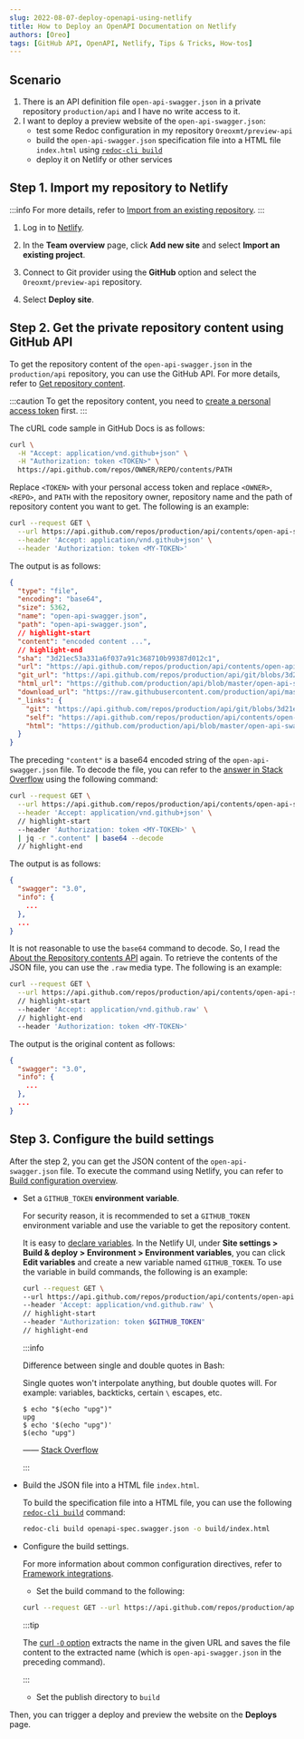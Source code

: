 ```yaml
---
slug: 2022-08-07-deploy-openapi-using-netlify
title: How to Deploy an OpenAPI Documentation on Netlify
authors: [Oreo]
tags: [GitHub API, OpenAPI, Netlify, Tips & Tricks, How-tos]
---
```


## Scenario

1. There is an API definition file `open-api-swagger.json` in a private repository `production/api` and I have no write access to it.
2. I want to deploy a preview website of the `open-api-swagger.json`:
    - test some Redoc configuration in my repository `Oreoxmt/preview-api`
    - build the `open-api-swagger.json` specification file into a HTML file `index.html` using [`redoc-cli build`](https://redocly.com/docs/redoc/deployment/cli/#redoc-cli-commands)
    - deploy it on Netlify or other services

<!--truncate-->

## Step 1. Import my repository to Netlify

:::info
For more details, refer to [Import from an existing repository](https://docs.netlify.com/welcome/add-new-site/#import-from-an-existing-repository).
:::

1. Log in to [Netlify](https://app.netlify.com).

2. In the **Team overview** page, click **Add new site** and select **Import an existing project**.

3. Connect to Git provider using the **GitHub** option and select the `Oreoxmt/preview-api` repository.

4. Select **Deploy site**.

## Step 2. Get the private repository content using GitHub API

To get the repository content of the `open-api-swagger.json` in the `production/api` repository, you can use the GitHub API. For more details, refer to [Get repository content](https://docs.github.com/en/rest/repos/contents#get-repository-content).

:::caution
To get the repository content, you need to [create a personal access token](https://docs.github.com/en/authentication/keeping-your-account-and-data-secure/creating-a-personal-access-token) first.
:::

The cURL code sample in GitHub Docs is as follows:

```bash
curl \
  -H "Accept: application/vnd.github+json" \
  -H "Authorization: token <TOKEN>" \
  https://api.github.com/repos/OWNER/REPO/contents/PATH
```

Replace `<TOKEN>` with your personal access token and replace `<OWNER>`, `<REPO>`, and `PATH` with the repository owner, repository name and the path of repository content you want to get. The following is an example:

```bash
curl --request GET \
  --url https://api.github.com/repos/production/api/contents/open-api-swagger.json \
  --header 'Accept: application/vnd.github+json' \
  --header 'Authorization: token <MY-TOKEN>'
```

The output is as follows:

```json
{
  "type": "file",
  "encoding": "base64",
  "size": 5362,
  "name": "open-api-swagger.json",
  "path": "open-api-swagger.json",
  // highlight-start
  "content": "encoded content ...",
  // highlight-end
  "sha": "3d21ec53a331a6f037a91c368710b99387d012c1",
  "url": "https://api.github.com/repos/production/api/contents/open-api-swagger.json",
  "git_url": "https://api.github.com/repos/production/api/git/blobs/3d21ec53a331a6f037a91c368710b99387d012c1",
  "html_url": "https://github.com/production/api/blob/master/open-api-swagger.json",
  "download_url": "https://raw.githubusercontent.com/production/api/master/open-api-swagger.json",
  "_links": {
    "git": "https://api.github.com/repos/production/api/git/blobs/3d21ec53a331a6f037a91c368710b99387d012c1",
    "self": "https://api.github.com/repos/production/api/contents/open-api-swagger.json",
    "html": "https://github.com/production/api/blob/master/open-api-swagger.json"
  }
}
```

The preceding `"content"` is a base64 encoded string of the `open-api-swagger.json` file. To decode the file, you can refer to the [answer in Stack Overflow](https://stackoverflow.com/a/70136393) using the following command:

```bash
curl --request GET \
  --url https://api.github.com/repos/production/api/contents/open-api-swagger.json \
  --header 'Accept: application/vnd.github+json' \
  // highlight-start
  --header 'Authorization: token <MY-TOKEN>' \
  | jq -r ".content" | base64 --decode
  // highlight-end
```

The output is as follows:

```json
{
  "swagger": "3.0",
  "info": {
    ...
  },
  ...
}
```

It is not reasonable to use the `base64` command to decode. So, I read the [About the Repository contents API](https://docs.github.com/en/rest/repos/contents#about-the-repository-contents-api) again. To retrieve the contents of the JSON file, you can use the `.raw` media type. The following is an example:

```bash
curl --request GET \
  --url https://api.github.com/repos/production/api/contents/open-api-swagger.json \
  // highlight-start
  --header 'Accept: application/vnd.github.raw' \
  // highlight-end
  --header 'Authorization: token <MY-TOKEN>'
```

The output is the original content as follows:

```json
{
  "swagger": "3.0",
  "info": {
    ...
  },
  ...
}
```

## Step 3. Configure the build settings

After the step 2, you can get the JSON content of the `open-api-swagger.json` file. To execute the command using Netlify, you can refer to [Build configuration overview](https://docs.netlify.com/configure-builds/overview/).

- Set a `GITHUB_TOKEN` **environment variable**.

    For security reason, it is recommended to set a `GITHUB_TOKEN` environment variable and use the variable to get the repository content.

    It is easy to [declare variables](https://docs.netlify.com/configure-builds/environment-variables/#declare-variables). In the Netlify UI, under **Site settings > Build & deploy > Environment > Environment variables**, you can click **Edit variables** and create a new variable named `GITHUB_TOKEN`. To use the variable in build commands, the following is an example:

    ```bash
    curl --request GET \
    --url https://api.github.com/repos/production/api/contents/open-api-swagger.json \
    --header 'Accept: application/vnd.github.raw' \
    // highlight-start
    --header "Authorization: token $GITHUB_TOKEN"
    // highlight-end
    ```

  :::info

  Difference between single and double quotes in Bash:

  Single quotes won't interpolate anything, but double quotes will. For example: variables, backticks, certain `\` escapes, etc.

  ```shell-session
  $ echo "$(echo "upg")"
  upg
  $ echo '$(echo "upg")'
  $(echo "upg")
  ```

  —— [Stack Overflow](https://stackoverflow.com/a/6697781)

  :::

- Build the JSON file into a HTML file `index.html`.

    To build the specification file into a HTML file, you can use the following [`redoc-cli build`](https://redocly.com/docs/redoc/deployment/cli/#redoc-cli-commands) command:

    ```bash
    redoc-cli build openapi-spec.swagger.json -o build/index.html
    ```

- Configure the build settings.

    For more information about common configuration directives, refer to [Framework integrations](https://docs.netlify.com/integrations/frameworks/).

    - Set the build command to the following:

    ```bash
    curl --request GET --url https://api.github.com/repos/production/api/contents/open-api-swagger.json --header 'Accept: application/vnd.github.raw' --header "Authorization: token $GITHUB_TOKEN" -O && redoc-cli build openapi-spec.swagger.json -o build/index.html
    ```

  :::tip

  The [curl `-O` option](https://curl.se/docs/manpage.html#-O) extracts the name in the given URL and saves the file content to the extracted name (which is `open-api-swagger.json` in the preceding command).

  :::

    - Set the publish directory to `build`

Then, you can trigger a deploy and preview the website on the **Deploys** page.
